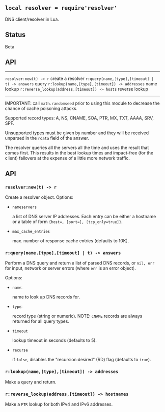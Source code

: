 
## `local resolver = require'resolver'`

DNS client/resolver in Lua.

## Status

Beta

## API

----------------------------------------------- ------------------------------
`resolver:new(t) -> r`                          create a resolver
`r:query(name,[type],[timeout] | t) -> answers` query
`r:lookup(name,[type],[timeout]) -> addresses`  name lookup
`r:reverse_lookup(address,[timeout]) -> hosts`  reverse lookup
----------------------------------------------- ------------------------------

IMPORTANT: call `math.randomseed` prior to using this module to decrease
the chance of cache poisoning attacks.

Supported record types: A, NS, CNAME, SOA, PTR, MX, TXT, AAAA, SRV, SPF.

Unsupported types must be given by number and they will be received unparsed
in the `rdata` field of the answer.

The resolver queries all the servers all the time and uses the result that
comes first. This results in the best lookup times and impact-free
(for the client) failovers at the expense of a little more network traffic.

## API

### `resolver:new(t) -> r`

Create a resolver object. Options:

* `nameservers`

	a list of DNS server IP addresses. Each entry can be either a hostname
	or a table of form `{host=, [port=], [tcp_only=true]}`.

* `max_cache_entries`

	max. number of response cache entries (defaults to 10K).

### `r:query(name,[type],[timeout] | t) -> answers`

Perform a DNS query and return a list of parsed DNS records, or `nil, err`
for input, network or server errors (where `err` is an error object).

Options:

* `name`:

	name to look up DNS records for.

* `type`:

	record type (string or numeric).
	NOTE: `CNAME` records are always returned for all query types.

* `timeout`

	lookup timeout in seconds (defaults to 5).

* `recurse`

	if `false`, disables the "recursion desired" (RD) flag (defaults to `true`).

### `r:lookup(name,[type],[timeout]) -> addresses`

Make a query and return.

### `r:reverse_lookup(address,[timeout]) -> hostnames`

Make a `PTR` lookup for both IPv4 and IPv6 addresses.

